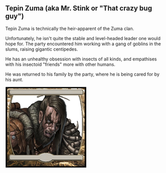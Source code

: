 ## Tepin Zuma (aka Mr. Stink or "That crazy bug guy")

Tepin Zuma is technically the heir-apparent of the Zuma clan. 

Unfortunately, he isn't quite the stable and level-headed leader one would hope for. The party encountered him working with a gang of goblins in the slums, raising gigantic centipedes. 

He has an unhealthy obsession with insects of all kinds, and empathises with his insectoid "friends" more with other humans. 

He was returned to his family by the party, where he is being cared for by his aunt.


![tokenimage]


[tokenimage]: /NPCs/NPCArt/TepinZuma.png

